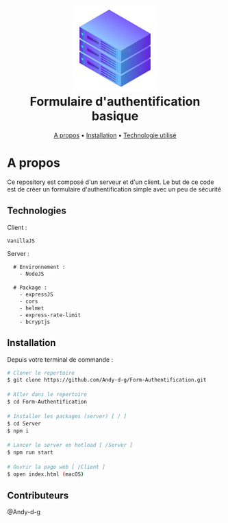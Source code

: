 <div align="center">
  <h1>
    <br>
    <a href=""><img src="server.jpg" alt="Favicon" width="200"></a>
    <br>
    Formulaire d'authentification basique
    <br>
  </h1>
</div>

<div align="center">
  <a href="#a-propos">A propos</a> •
  <a href="#installation">Installation</a> •
  <a href="#technologies">Technologie utilisé</a> 
</div>

# A propos

Ce repository est composé d'un serveur et d'un client.
Le but de ce code est de créer un formulaire d'authentification simple avec un peu de sécurité

## Technologies

Client : 
```
VanillaJS
```

Server :
```
  # Environnement : 
    - NodeJS
  
  # Package : 
    - expressJS
    - cors
    - helmet
    - express-rate-limit
    - bcryptjs
```
## Installation

Depuis votre terminal de commande : 

```bash
# Cloner le repertoire
$ git clone https://github.com/Andy-d-g/Form-Authentification.git

# Aller dans le repertoire
$ cd Form-Authentification

# Installer les packages (server) [ / ]
$ cd Server
$ npm i

# Lancer le server en hotload [ /Server ]
$ npm run start

# Ouvrir la page web [ /Client ]
$ open index.html (macOS)

```
## Contributeurs

@Andy-d-g
